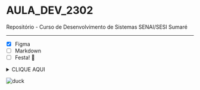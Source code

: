 # AULA_DEV_2302

Repositório - Curso de Desenvolvimento de Sistemas SENAI/SESI Sumaré

***

- [x] Figma
- [ ] Markdown
- [ ] Festa! :tada:

<details><summary>CLIQUE AQUI</summary>
<p>

#### Surpresa!
<img width="250" alt="logo-back-to-home" src="https://user-images.githubusercontent.com/91766925/220900731-351f31c6-439f-4b58-a022-608831ce1633.png">

</p>
</details>

![duck](https://media.giphy.com/media/IeCh8OHw1wOFbdk4FJ/giphy.gif)
